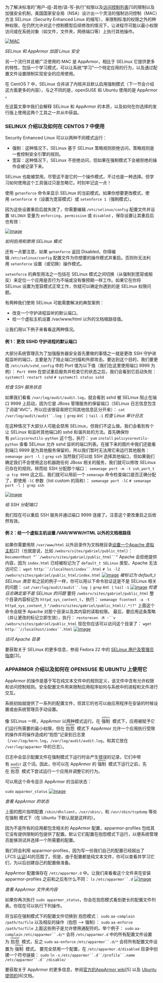 为了解决标准的“用户-组-其他/读-写-执行”权限以及[访问控制列表](http://www.tecmint.com/secure-files-using-acls-in-linux/)[1]的限制以及加强安全机制，美国国家安全局（NSA）设计出一个灵活的<ruby>强制访问控制（MAC）方法 SELinux（Security Enhanced Linux
的缩写），来限制标准的权限之外的种种权限，在仍然允许对这个控制模型后续修改的情况下，让进程尽可能以最小权限访问或在系统对象（如文件，文件夹，网络端口等）上执行其他操作。

[![MAC](https://upload-images.jianshu.io/upload_images/6000429-00b3e2edb32ec492.png?imageMogr2/auto-orient/strip%7CimageView2/2/w/1240)](https://blog.upall.cn/wp-content/uploads/2019/01/1547447507-9776-073624pkk9ua9scsguw6hg.png) 

*SELinux 和 AppArmor 加固 Linux 安全*

另一个流行并且被广泛使用的 MAC 是 AppArmor，相比于 SELinux 它提供更多的特性，包括一个学习模式，可以让系统“学习”一个特定应用的行为，以及通过配置文件设置限制实现安全的应用使用。

在 CentOS 7 中，SELinux 合并进了内核并且默认启用强制模式（下一节会介绍这方面更多的内容），与之不同的是，openSUSE 和 Ubuntu 使用的是 AppArmor 。

在这篇文章中我们会解释 SELinux 和 AppArmor 的本质，以及如何在你选择的发行版上使用这两个工具之一并从中获益。

### SELINUX 介绍以及如何在 CENTOS 7 中使用

Security Enhanced Linux 可以以两种不同模式运行：

*   强制：这种情况下，SELinux 基于 SELinux 策略规则拒绝访问，策略规则是一套控制安全引擎的规则。
*   宽容：这种情况下，SELinux 不拒绝访问，但如果在强制模式下会被拒绝的操作会被记录下来。

SELinux 也能被禁用。尽管这不是它的一个操作模式，不过也是一种选择。但学习如何使用这个工具强过只是忽略它。时刻牢记这一点！

使用 `getenforce` 命令来显示 SELinux 的当前模式。如果你想要更改模式，使用 `setenforce 0`（设置为宽容模式）或 `setenforce 1`（强制模式）。

因为这些设置重启后就失效了，你需要编辑 `/etc/selinux/config` 配置文件并设置 `SELINUX` 变量为 `enforcing`、`permissive`
或 `disabled` ，保存设置让其重启后也有效：

[![image](https://upload-images.jianshu.io/upload_images/6000429-f93ad2570ecd9379.png?imageMogr2/auto-orient/strip%7CimageView2/2/w/1240)](https://blog.upall.cn/wp-content/uploads/2019/01/1547447514-4144-073624oq3xuj6qdi44ldo4.png) 

*如何启用和禁用 SELinux 模式*

还有一点要注意，如果 `getenforce` 返回 Disabled，你得编辑 `/etc/selinux/config` 配置文件为你想要的操作模式并重启。否则你无法利用 `setenforce`
设置（或切换）操作模式。

`setenforce` 的典型用法之一包括在 SELinux 模式之间切换（从强制到宽容或相反）来定位一个应用是否行为不端或没有像预期一样工作。如果它在你将 SELinux
设置为宽容模式正常工作，你就可以确定你遇到的是 SELinux 权限问题。

有两种我们使用 SELinux 可能需要解决的典型案例：

*   改变一个守护进程监听的默认端口。
*   给一个虚拟主机设置 /var/www/html 以外的文档根路径值。

让我们用以下例子来看看这两种情况。

#### 例 1：更改 SSHD 守护进程的默认端口

大部分系统管理员为了加强服务器安全首先要做的事情之一就是更改 SSH 守护进程监听的端口，主要是为了阻止端口扫描和外部攻击。要达到这个目的，我们要更改 `/etc/ssh/sshd_config` 中的 Port
值为以下值（我们在这里使用端口 9999 为例）：
`Port 9999`
在尝试重启服务并检查它的状态之后，我们会看到它启动失败：
`systemctl restart sshd`
`# systemctl status sshd`

*检查 SSH 服务状态*

如果我们看看 `/var/log/audit/audit.log`，就会看到 sshd 被 SELinux 阻止在端口 9999 上启动，因为它是 JBoss 管理服务的保留端口（SELinux
日志信息包含了词语“AVC”，所以应该很容易把它同其他信息区分开来）：
`cat` `/var/log/audit/audit``.log |` `grep` `AVC |` `tail` `-1`
*检查 Linux 审计日志*

在这种情况下大部分人可能会禁用 SELinux，但我们不这么做。我们会看到有个让 SELinux 和监听其他端口的 sshd 和谐共处的方法。首先确保你有 `policycoreutils-python`
这个包，执行：
`yum` `install` `policycoreutils-python`
查看 SELinux 允许 sshd 监听的端口列表。在接下来的图片中我们还能看到端口 9999 是为其他服务保留的，所以我们暂时无法用它来运行其他服务：
`semanage port -l |` `grep` `ssh`
当然我们可以给 SSH 选择其他端口，但如果我们确定我们不会使用这台机器跑任何 JBoss 相关的服务，我们就可以修改 SELinux 已存在的规则，转而给 SSH 分配那个端口：
`semanage port -m -t ssh_port_t -p tcp 9999`
这之后，我们就可以用前一个 `semanage` 命令检查端口是否正确分配了，即使用 `-lC` 参数（list custom 的简称）：
`semanage port -lC`
`# semanage port -l | grep ssh`

[![image](https://upload-images.jianshu.io/upload_images/6000429-47d9fa80ec58295c.png?imageMogr2/auto-orient/strip%7CimageView2/2/w/1240)](https://blog.upall.cn/wp-content/uploads/2019/01/1547447512-3201-073625snwg5wl5abwoq0qo.png) 

*给 SSH 分配端口*

我们现在可以重启 SSH 服务并通过端口 9999 连接了。注意这个更改重启之后依然有效。

#### 例 2：给一个虚拟主机设置 /VAR/WWW/HTML 以外的文档根路径
如果你需要用除 `/var/www/html` 以外目录作为文档根目录[设置一个Apache 虚拟主机](http://www.tecmint.com/apache-virtual-hosting-in-centos/)[2]（也就是说，比如 `/websrv/sites/gabriel/public_html`）：
`DocumentRoot “``/websrv/sites/gabriel/public_html``”`
Apache 会拒绝提供内容，因为 `index.html` 已经被标记为了 `default_t SELinux` 类型，Apache 无法访问它：
`wget http:``//localhost/index``.html`
`# ls -lZ /websrv/sites/gabriel/public_html/index.html`
[![image](https://upload-images.jianshu.io/upload_images/6000429-66cb0584230114bd.png?imageMogr2/auto-orient/strip%7CimageView2/2/w/1240)](https://blog.upall.cn/wp-content/uploads/2019/01/1547447512-8904-073625tljelkssveasnigv.png) 
*被标记为 default_t SELinux 类型*
和之前的例子一样，你可以用以下命令验证这是不是 SELinux 相关的问题：
`cat` `/var/log/audit/audit``.log |` `grep` `AVC |` `tail` `-1`
[![image](https://upload-images.jianshu.io/upload_images/6000429-747ef05da98e3575.png?imageMogr2/auto-orient/strip%7CimageView2/2/w/1240)](https://blog.upall.cn/wp-content/uploads/2019/01/1547447519-5496-073626ao3v1wilyjnryo3l.png) 
*检查日志确定是不是 SELinux 的问题*
要将 `/websrv/sites/gabriel/public_html` 整个目录内容标记为 `httpd_sys_content_t`，执行：
`semanage fcontext -a -t httpd_sys_content_t` `"/websrv/sites/gabriel/public_html(/.*)?"`
上面这个命令会赋予 Apache 对那个目录以及其内容的读取权限。
最后，要应用这条策略（并让更改的标记立即生效），执行：
`restorecon -R -``v` `/websrv/sites/gabriel/public_html`
现在你应该可以访问这个目录了：
`wget http:``//localhost/index``.html`
[![image](https://upload-images.jianshu.io/upload_images/6000429-612ba2485696fddf.png?imageMogr2/auto-orient/strip%7CimageView2/2/w/1240)](https://blog.upall.cn/wp-content/uploads/2019/01/1547447518-4113-073626opngu2uaa4anatjb.png) 

*访问 Apache 目录*

要获取关于 SELinux 的更多信息，参阅 Fedora 22 中的 [SELinux 用户及管理员指南](https://docs.fedoraproject.org/en-US/Fedora/22/html/SELinux_Users_and_Administrators_Guide/index.html)[3]。

### APPARMOR 介绍以及如何在 OPENSUSE 和 UBUNTU 上使用它

AppArmor 的操作是基于写在纯文本文件中的规则定义，该文件中含有允许权限和访问控制规则。安全配置文件用来限制应用程序如何与系统中的进程和文件进行交互。

系统初始就提供了一系列的配置文件，但其它的也可以由应用程序在安装的时候设置或由系统管理员手动设置。

像 SELinux 一样，AppArmor 以两种模式运行。在 <ruby>强制
<rt>enforce</rt></ruby>  模式下，应用被赋予它们运行所需要的最小权限，但在 <ruby>抱怨
<rt>complain</rt></ruby>  模式下 AppArmor 允许一个应用执行受限的操作并将操作造成的“抱怨”记录到日志里（`/var/log/kern.log`，`/var/log/audit/audit.log`，和其它放在
`/var/log/apparmor` 中的日志）。

日志中会显示配置文件在强制模式下运行时会产生错误的记录，它们中带有 `audit` 这个词。因此，你可以在 AppArmor 的 <ruby>强制
<rt>enforce</rt></ruby>  模式下运行之前，先在 <ruby>抱怨
<rt>complain</rt></ruby>  模式下尝试运行一个应用并调整它的行为。

可以用这个命令显示 AppArmor 的当前状态：

`sudo` `apparmor_status`
[![image](https://upload-images.jianshu.io/upload_images/6000429-c31fb4d0256d4094.png?imageMogr2/auto-orient/strip%7CimageView2/2/w/1240)](https://blog.upall.cn/wp-content/uploads/2019/01/1547447527-3701-073627hzhvxq7rqbbcljh0.png) 

*查看 AppArmor 的状态*

上面的图片指明配置 `/sbin/dhclient`，`/usr/sbin/`，和 `/usr/sbin/tcpdump` 等处在强制 模式下（在 Ubuntu 下默认就是这样的）。

因为不是所有的应用都包含相关的 AppArmor 配置，apparmor-profiles 包给其它没有提供限制的包提供了配置。默认它们配置在抱怨模式下运行，以便系统管理员能够测试并选择一个所需要的配置。

我们将会利用 apparmor-profiles，因为写一份我们自己的配置已经超出了 LFCS [认证](http://www.tecmint.com/sed-command-to-create-edit-and-manipulate-files-in-linux/)[4]的范围了。但是，由于配置都是纯文本文件，你可以查看并学习它们，为以后创建自己的配置做准备。

AppArmor 配置保存在 `/etc/apparmor.d` 中。让我们来看看这个文件夹在安装 apparmor-profiles 之前和之后有什么不同：
`ls` `/etc/apparmor``.d`
[![image](https://upload-images.jianshu.io/upload_images/6000429-f981e302d5d5e100.png?imageMogr2/auto-orient/strip%7CimageView2/2/w/1240)](https://blog.upall.cn/wp-content/uploads/2019/01/1547447526-3076-073627iauc5udkc1acxcaa.png) 

*查看 AppArmor 文件夹内容*

如果你再次执行 `sudo apparmor_status`，你会在抱怨模式看到更长的配置文件列表。你现在可以执行下列操作。

将当前在强制模式下的配置文件切换到 <ruby>抱怨模式：
`sudo` `aa-complain` `/path/to/file`
以及相反的操作（抱怨 –> 强制）：
`sudo` `aa-enforce` `/path/to/file`
上面这些例子是允许使用通配符的。举个例子：
`sudo` `aa-complain` `/etc/apparmor``.d/*`
会将 `/etc/apparmor.d` 中的所有配置文件设置为 <ruby>抱怨
<rt>complain</rt></ruby>  模式，反之
`sudo` `aa-enforce` `/etc/apparmor``.d/*`
会将所有配置文件设置为 <ruby>强制
<rt>enforce</rt></ruby>  模式。
要完全禁用一个配置，在 `/etc/apparmor.d/disabled` 目录中创建一个符号链接： 
`sudo` `ln` `-s` `/etc/apparmor``.d``/profile``.name` `/etc/apparmor``.d``/disable/`

要获取关于 AppArmor 的更多信息，参阅[官方的AppArmor wiki](http://wiki.apparmor.net/index.php/Main_Page)[5] 以及 [Ubuntu 提供的](https://help.ubuntu.com/community/AppArmor)[6]文档。

